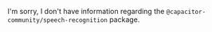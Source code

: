 I'm sorry, I don't have information regarding the `@capacitor-community/speech-recognition` package.